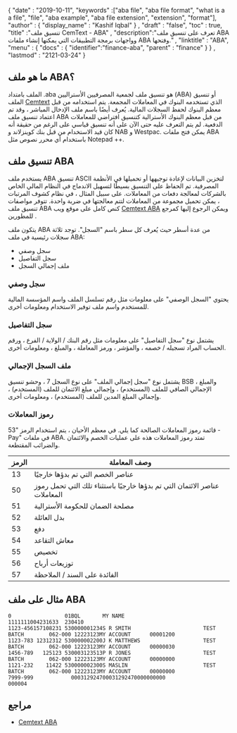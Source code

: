 {
  "date" : "2019-10-11",
  "keywords" :["aba file", "aba file format", "what is a a file", "file", "aba example", "aba file extension", "extension", "format"],
  "author" : {
    "display_name" : "Kashif Iqbal"
} ,
  "draft" : "false",
  "toc" : true,
  "title" :"تنسيق ملف CemText - ABA" ,
  "description":"تعرف على تنسيق ملف ABA وواجهات برمجة التطبيقات التي يمكنها إنشاء ملفات ABA وفتحها." ,
  "linktitle" : "ABA",
  "menu" : {
    "docs" : {
      "identifier":"finance-aba",
      "parent" : "finance"
}
} ,
  "lastmod" : "2121-03-24"
}

## ما هو ملف ABA؟

الملف بامتداد .aba هو تنسيق ملف لجمعية المصرفيين الأستراليين (ABA) أو تنسيق الملف [Cemtext](https://www.cemtexaba.com/) الذي تستخدمه البنوك في المعاملات المجمعة. يتم استخدامه من قبل معظم البنوك لحفظ السجلات المالية. يُعرف أيضًا باسم ملف الإدخال المباشر ، وقد تم اعتماد تنسيق ملف ABA من قبل معظم البنوك الأسترالية كتنسيق افتراضي للمعاملات الدفعية. لم يتم التعرف عليه حتى الآن على أنه تنسيق قياسي على الرغم من حقيقة أنه كان قيد الاستخدام من قبل بنك كوينزلاند و NAB و Westpac. يمكن فتح ملفات ABA باستخدام أي محرر نصوص مثل Notepad ++.


## تنسيق ملف ABA

يستخدم ملف ABA تنسيق ASCII لتخزين البيانات لإعادة توجيهها أو تحميلها في الأنظمة المصرفية. تم الحفاظ على التنسيق بسيطًا لتسهيل الاندماج في النظام المالي الخاص بالشركات لمعالجة دفعات من المعاملات. على سبيل المثال ، في نظام كشوف المرتبات ، يمكن تحميل مجموعة من المعاملات لتتم معالجتها في ضربة واحدة. تتوفر مواصفات تنسيق ملف ABA كنص كامل على موقع ويب [Cemtext ABA](https://www.cemtexaba.com/aba-format/cemtex-aba-file-format-details) ويمكن الرجوع إليها كمرجع للمطورين .

يتكون ملف ABA من عدة أسطر حيث يُعرف كل سطر باسم "السجل". توجد ثلاثة سجلات رئيسية في ملف ABA:

* سجل وصفي
* سجل التفاصيل
* ملف إجمالي السجل

### سجل وصفي

يحتوي "السجل الوصفي" على معلومات مثل رقم تسلسل الملف واسم المؤسسة المالية للمستخدم واسم ملف توفير الاستخدام ومعلومات أخرى.

### سجل التفاصيل

يشتمل نوع "سجل التفاصيل" على معلومات مثل رقم البنك / الولاية / الفرع ، ورقم الحساب المراد تسجيله / خصمه ، والمؤشر ، ورمز المعاملة ، والمبلغ ، ومعلومات أخرى.

### ملف السجل الإجمالي

يشتمل نوع "سجل إجمالي الملف" على نوع السجل 7 ، وحشو تنسيق BSB ، والمبلغ الإجمالي الصافي للملف (المستخدم) ، وإجمالي مبلغ الائتمان للملف (المستخدم) ، وإجمالي المبلغ المدين للملف (المستخدم) ، ومعلومات أخرى.

### رموز المعاملات

قائمة رموز المعاملات الصالحة كما يلي. في معظم الأحيان ، يتم استخدام الرمز "53 - Pay" في ملفات ABA. تمتد رموز المعاملات هذه على عمليات الخصم والائتمان والضرائب المقتطعة.

| الرمز | وصف المعاملة |
---|---|
| 13 | عناصر الخصم التي تم بدؤها خارجيًا |
| 50 | عناصر الائتمان التي تم بدؤها خارجيًا باستثناء تلك التي تحمل رموز المعاملات |
| 51 | مصلحة الضمان للحكومة الأسترالية |
| 52 | بدل العائلة |
| 53 | دفع |
| 54 | معاش التقاعد |
| 55 | تخصيص |
| 56 | توزيعات أرباح |
| 57 | الفائدة على السند / الملاحظة |

## مثال على ملف ABA

```
0                 01BQL       MY NAME                   1111111004231633  230410
1123-456157108231 530000001234S R SMITH                       TEST BATCH        062-000 12223123MY ACCOUNT      00001200
1123-783 12312312 530000002200J K MATTHEWS                    TEST BATCH        062-000 12223123MY ACCOUNT      00000030
1456-789   125123 530003123513P R JONES                       TEST BATCH        062-000 12223123MY ACCOUNT      00000000
1121-232    11422 530000002300S MASLIN                        TEST BATCH        062-000 12223123MY ACCOUNT      00000000
7999-999            000312924700031292470000000000                        000004
```
## مراجع

* [Cemtext ABA](https://www.cemtexaba.com/)

